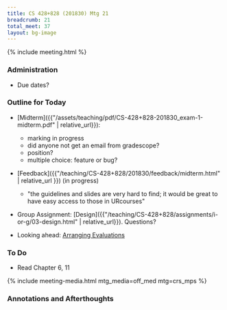 ```yaml
---
title: CS 428+828 (201830) Mtg 21
breadcrumb: 21
total_meet: 37
layout: bg-image
---
```



{% include meeting.html %}

### Administration

* Due dates?

### Outline for Today

* [Midterm]({{"/assets/teaching/pdf/CS-428+828-201830_exam-1-midterm.pdf" | relative_url}}):
  * marking in progress
  * did anyone not get an email from gradescope?
  * position?
  * multiple choice: feature or bug?

* [Feedback]({{"/teaching/CS-428+828/201830/feedback/midterm.html" | relative_url }}) (in progress)
  * "the guidelines and slides are very hard to find; it would be great to have easy access to those in URcourses"

* Group Assignment: [Design]({{"/teaching/CS-428+828/assignments/i-or-g/03-design.html" | relative_url}}). Questions?

* Looking ahead: [Arranging Evaluations](https://urcourses.uregina.ca/mod/forum/view.php?id=861290)

### To Do

* Read Chapter 6, 11

{% include meeting-media.html mtg_media=off_med mtg=crs_mps %}

### Annotations and Afterthoughts
